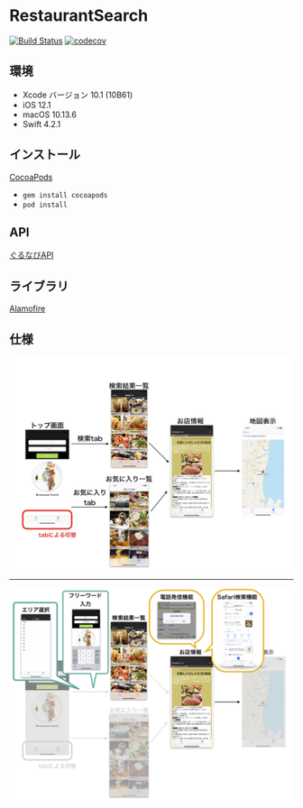 # RestaurantSearch
[![Build Status](https://app.bitrise.io/app/e045223d22de3808/status.svg?token=0d4OsmRRs0lF6GroNUYP5A&branch=master)](https://app.bitrise.io/app/e045223d22de3808)
[![codecov](https://codecov.io/gh/IwanagaSari/RestaurantSearch/branch/master/graph/badge.svg?token=2xwzgh8zr6)](https://codecov.io/gh/IwanagaSari/RestaurantSearch)

## 環境

- Xcode バージョン 10.1  (10B61)  
- iOS 12.1  
- macOS 10.13.6  
- Swift 4.2.1

## インストール
[CocoaPods](https://github.com/cocoapods/cocoapods)

- `gem install cocoapods`
- `pod install`  

## API
[ぐるなびAPI](https://api.gnavi.co.jp/api/)

## ライブラリ
[Alamofire](https://github.com/Alamofire/Alamofire)

## 仕様
![](https://github.com/IwanagaSari/RestaurantSearch/blob/master/Screenshots/ApplicationStructure1.png)  
***
![](https://github.com/IwanagaSari/RestaurantSearch/blob/master/Screenshots/ApplicationStructure2.png)
